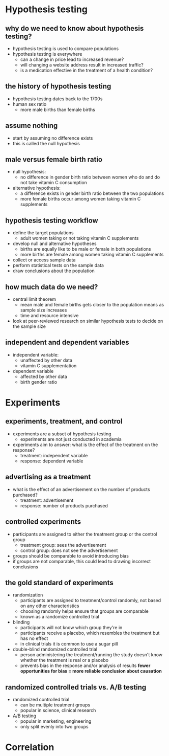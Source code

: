 # Hypothesis testing
## why do we need to know about hypothesis testing?
- hypothesis testing is used to compare populations
- hypothesis testing is everywhere
  - can a change in price lead to increased revenue?
  - will changing a website address result in increased traffic?
  - is a medication effective in the treatment of a health condition?
 
## the history of hypothesis testing
- hypothesis testing dates back to the 1700s
- human sex ratio
  - more male births than female births
 
## assume nothing
- start by assuming no difference exists
- this is called the null hypothesis

## male versus female birth ratio
- null hypothesis:
  - no difference in gender birth ratio between women who do and do not take vitamin C consumption
- alternative hypothesis:
  - a difference exists in gender birth ratio between the two populations
  - more female births occur among women taking vitamin C supplements
 
## hypothesis testing workflow
- define the target populations
  - adult women taking or not taking vitamin C supplements
- develop null and alternative hypotheses
  - births are equally like to be male or female in both populations
  - more births are female among women taking vitamin C supplements
- collect or access sample data
- perform statistical tests on the sample data
- draw conclusions about the population

## how much data do we need?
- central limit theorem
  - mean male and female births gets closer to the population means as sample size increases
  - time and resource intensive
- look at peer-reviewed research on similar hypothesis tests to decide on the sample size

## independent and dependent variables
- independent variable:
  - unaffected by other data
  - vitamin C supplementation
- dependent variable
  - affected by other data
  - birth gender ratio
 
# Experiments
## experiments, treatment, and control
- experiments are a subset of hypothesis testing
  - experiments are not just conducted in academia
- experiments aim to answer: what is the effect of the treatment on the response?
  - treatment: independent variable
  - response: dependent variable
 
## advertising as a treatment
- what is the effect of an advertisement on the number of products purchased?
  - treatment: advertisement
  - response: number of products purchased
 
## controlled experiments
- participants are assigned to either the treatment group or the control group
  - treatment group: sees the advertisement
  - control group: does not see the advertisement
- groups should be comparable to avoid introducing bias
- if groups are not comparable, this could lead to drawing incorrect conclusions

## the gold standard of experiments
- randomization
  - participants are assigned to treatment/control randomly, not based on any other characteristics
  - choosing randomly helps ensure that groups are comparable
  - known as a randomize controlled trial
- blinding
  - participants will not know which group they're in
  - participants receive a placebo, which resembles the treatment but has no effect
  - in clinical trials it is common to use a sugar pill
- double-blind randomized controlled trial
  - person administering the treatment/running the study doesn't know whether the treatment is real or a placebo
  - prevents bias in the response and/or analysis of results
  __fewer opportunities for bias = more reliable conclusion about causation__

## randomized controlled trials vs. A/B testing
- randomized controlled trial
  - can be multiple treatment groups
  - popular in science, clinical research
- A/B testing
  - popular in marketing, engineering
  - only split evenly into two groups

# Correlation
